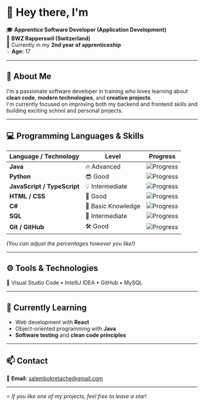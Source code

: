 # 👋 Hey there, I'm <Amin>

🎓 **Apprentice Software Developer (Application Development)**  
🏫 **BWZ Rapperswil (Switzerland)**  
📅 Currently in my **2nd year of apprenticeship**  
💡 **Age:** 17  

---

## 🚀 About Me
I'm a passionate software developer in training who loves learning about **clean code**, **modern technologies**, and **creative projects**.  
I'm currently focused on improving both my backend and frontend skills and building exciting school and personal projects.

---

## 💻 Programming Languages & Skills

| Language / Technology | Level | Progress |
|------------------------|--------|-----------|
| **Java** | 🔥 Advanced | ![Progress](https://progress-bar.dev/80/?title=80%) |
| **Python** | 😎 Good | ![Progress](https://progress-bar.dev/70/?title=70%) |
| **JavaScript / TypeScript** | 💡 Intermediate | ![Progress](https://progress-bar.dev/60/?title=60%) |
| **HTML / CSS** | 🎨 Good | ![Progress](https://progress-bar.dev/75/?title=75%) |
| **C#** | 🧩 Basic Knowledge | ![Progress](https://progress-bar.dev/40/?title=40%) |
| **SQL** | 💾 Intermediate | ![Progress](https://progress-bar.dev/65/?title=65%) |
| **Git / GitHub** | 🛠️ Good | ![Progress](https://progress-bar.dev/75/?title=75%) |

*(You can adjust the percentages however you like!)*

---

## ⚙️ Tools & Technologies
🧠 Visual Studio Code • IntelliJ IDEA • GitHub • MySQL 

---

## 🌱 Currently Learning
- Web development with **React**
- Object-oriented programming with **Java**
- **Software testing** and **clean code principles**

---

## 📫 Contact
📧 **Email:** salembokretache@gmail.com  


---

⭐️ *If you like one of my projects, feel free to leave a star!*
